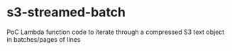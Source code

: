 # s3-streamed-batch
PoC Lambda function code to iterate through a compressed S3 text object in batches/pages of lines

